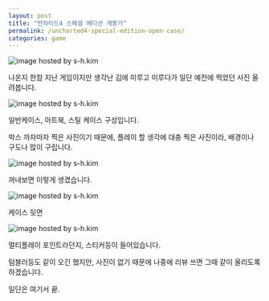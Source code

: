```yaml
---
layout: post
title: "언차티드4 스페셜 에디션 개봉기"
permalink: /uncharted4-special-edition-open-case/
categories: game
---
```

<img src="https://img.blog.niceb5y.net/4k4_qgYVSb.jpg" alt="image hosted by s-h.kim" class="w-full" data-action="zoom">

나온지 한참 지난 게임이지만 생각난 김에 미루고 미루다가 일단 예전에 찍었던 사진 올려봅니다.

<img src="https://img.blog.niceb5y.net/Nygu9lKNBb.jpg" alt="image hosted by s-h.kim" class="w-full" data-action="zoom">

일반케이스, 아트북, 스틸 케이스 구성입니다.

박스 까자마자 찍은 사진이기 때문에, 플레이 할 생각에 대충 찍은 사진이라, 배경이나 구도나 많이 구립니다.

<img src="https://img.blog.niceb5y.net/Vk7ucgKNSW.jpg" alt="image hosted by s-h.kim" class="w-full" data-action="zoom">

꺼내보면 이렇게 생겼습니다.

<img src="https://img.blog.niceb5y.net/Ek_5eFVHW.jpg" alt="image hosted by s-h.kim" class="w-full" data-action="zoom">

케이스 뒷면

<img src="https://img.blog.niceb5y.net/4JGOclFVSZ.jpg" alt="image hosted by s-h.kim" class="w-full" data-action="zoom">

멀티플레이 포인트라던지, 스티커등이 들어있습니다.

텀블러등도 같이 오긴 했지만, 사진이 없기 때문에 나중에 리뷰 쓰면 그때 같이 올리도록 하겠습니다.

일단은 여기서 끝.
